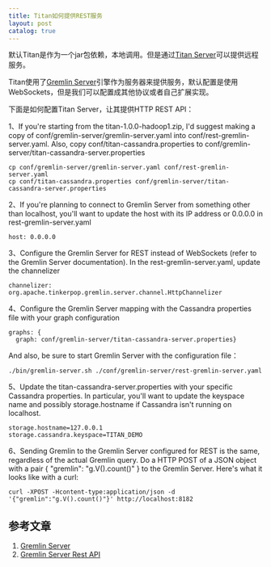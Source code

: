 ```yaml
---
title: Titan如何提供REST服务
layout: post
catalog: true
---
```


默认Titan是作为一个jar包依赖，本地调用。但是通过[Titan Server](http://s3.thinkaurelius.com/docs/titan/1.0.0/server.html)可以提供远程服务。

Titan使用了[Gremlin Server](http://tinkerpop.incubator.apache.org/docs/3.0.1-incubating/#gremlin-server)引擎作为服务器来提供服务，默认配置是使用WebSockets，但是我们可以配置成其他协议或者自己扩展实现。

下面是如何配置Titan Server，让其提供HTTP REST API：

1、If you're starting from the titan-1.0.0-hadoop1.zip, I'd suggest making a copy of conf/gremlin-server/gremlin-server.yaml into conf/rest-gremlin-server.yaml. Also, copy conf/titan-cassandra.properties to conf/gremlin-server/titan-cassandra-server.properties

	cp conf/gremlin-server/gremlin-server.yaml conf/rest-gremlin-server.yaml
	cp conf/titan-cassandra.properties conf/gremlin-server/titan-cassandra-server.properties

2、If you're planning to connect to Gremlin Server from something other than localhost, you'll want to update the host with its IP address or 0.0.0.0 in rest-gremlin-server.yaml

	host: 0.0.0.0

3、Configure the Gremlin Server for REST instead of WebSockets (refer to the Gremlin Server documentation). In the rest-gremlin-server.yaml, update the channelizer

	channelizer: org.apache.tinkerpop.gremlin.server.channel.HttpChannelizer

4、Configure the Gremlin Server mapping with the Cassandra properties file with your graph configuration

	graphs: {
	  graph: conf/gremlin-server/titan-cassandra-server.properties}

And also, be sure to start Gremlin Server with the configuration file：

	./bin/gremlin-server.sh ./conf/gremlin-server/rest-gremlin-server.yaml

5、Update the titan-cassandra-server.properties with your specific Cassandra properties. In particular, you'll want to update the keyspace name and possibly storage.hostname if Cassandra isn't running on localhost.

	storage.hostname=127.0.0.1
	storage.cassandra.keyspace=TITAN_DEMO

6、Sending Gremlin to the Gremlin Server configured for REST is the same, regardless of the actual Gremlin query. Do a HTTP POST of a JSON object with a pair { "gremlin": "g.V().count()" } to the Gremlin Server. Here's what it looks like with a curl:

	curl -XPOST -Hcontent-type:application/json -d '{"gremlin":"g.V().count()"}' http://localhost:8182



参考文章
-------

1. [Gremlin Server](http://tinkerpop.incubator.apache.org/docs/3.0.1-incubating/#gremlin-server)
2. [Gremlin Server Rest API](https://groups.google.com/forum/#!msg/aureliusgraphs/v4UcYwE5UVU/vRa_xvD7CAAJ)



